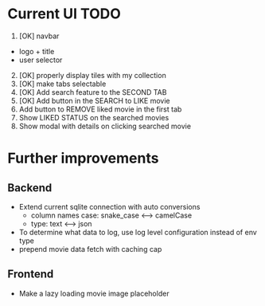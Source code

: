 # Current UI TODO
1. [OK] navbar
 - logo + title
 - user selector
2. [OK] properly display tiles with my collection
3. [OK] make tabs selectable
4. [OK] Add search feature to the SECOND TAB
5. [OK] Add button in the SEARCH to LIKE movie
6. Add button to REMOVE liked movie in the first tab
7. Show LIKED STATUS on the searched movies
8. Show modal with details on clicking searched movie


# Further improvements

## Backend
- Extend current sqlite connection with auto conversions
  - column names case: snake_case <--> camelCase
  - type: text <--> json
- To determine what data to log, use log level configuration instead of env type
- prepend movie data fetch with caching cap

## Frontend
- Make a lazy loading movie image placeholder

